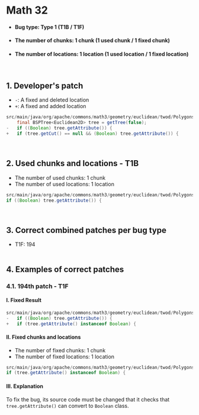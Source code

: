 # Math 32
* <h4>Bug type: Type 1 (T1B / T1F)</h4>
* <h4>The number of chunks: 1 chunk (1 used chunk / 1 fixed chunk)</h4>
* <h4>The number of locations: 1 location (1 used location / 1 fixed location)</h4>
<br>

## 1. Developer's patch
* `-`: A fixed and deleted location
* `+`: A fixed and added location
```java
src/main/java/org/apache/commons/math3/geometry/euclidean/twod/PolygonsSet.java: 135-136
    final BSPTree<Euclidean2D> tree = getTree(false);
-   if ((Boolean) tree.getAttribute()) {
+   if (tree.getCut() == null && (Boolean) tree.getAttribute()) {
```
<br>

## 2. Used chunks and locations - T1B
* The number of used chunks: 1 chunk
* The number of used locations: 1 location
```java
src/main/java/org/apache/commons/math3/geometry/euclidean/twod/PolygonsSet.java: 136
if ((Boolean) tree.getAttribute()) {
```
<br>

## 3. Correct combined patches per bug type
* T1F: 194
<br><br>

## 4. Examples of correct patches
### 4.1. 194th patch - T1F
#### I. Fixed Result
```java
src/main/java/org/apache/commons/math3/geometry/euclidean/twod/PolygonsSet.java: 136
-   if ((Boolean) tree.getAttribute()) {
+   if (tree.getAttribute() instanceof Boolean) {
```

#### II. Fixed chunks and locations
* The number of fixed chunks: 1 chunk
* The number of fixed locations: 1 location
```java
src/main/java/org/apache/commons/math3/geometry/euclidean/twod/PolygonsSet.java: 136
if (tree.getAttribute() instanceof Boolean) {
```

#### III. Explanation
To fix the bug, its source code must be changed that it checks that ```tree.getAttribute()``` can convert to ```Boolean``` class.
<br><br>